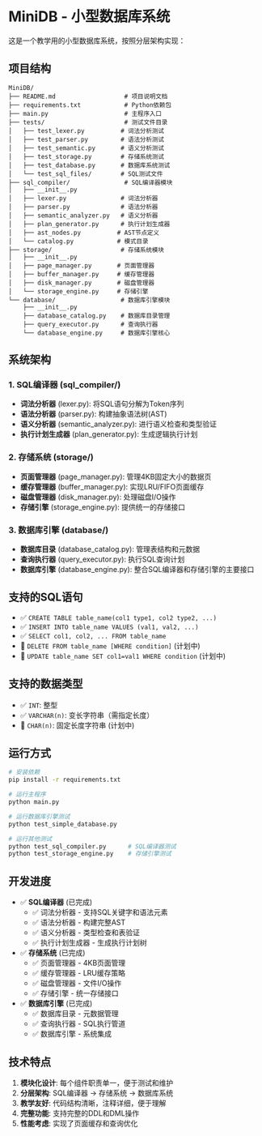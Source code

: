 # MiniDB - 小型数据库系统

这是一个教学用的小型数据库系统，按照分层架构实现：

## 项目结构

```
MiniDB/
├── README.md                   # 项目说明文档
├── requirements.txt            # Python依赖包
├── main.py                     # 主程序入口
├── tests/                      # 测试文件目录
│   ├── test_lexer.py          # 词法分析测试
│   ├── test_parser.py         # 语法分析测试
│   ├── test_semantic.py       # 语义分析测试
│   ├── test_storage.py        # 存储系统测试
│   ├── test_database.py       # 数据库系统测试
│   └── test_sql_files/        # SQL测试文件
├── sql_compiler/               # SQL编译器模块
│   ├── __init__.py
│   ├── lexer.py               # 词法分析器
│   ├── parser.py              # 语法分析器
│   ├── semantic_analyzer.py   # 语义分析器
│   ├── plan_generator.py      # 执行计划生成器
│   ├── ast_nodes.py          # AST节点定义
│   └── catalog.py            # 模式目录
├── storage/                   # 存储系统模块
│   ├── __init__.py
│   ├── page_manager.py       # 页面管理器
│   ├── buffer_manager.py     # 缓存管理器
│   ├── disk_manager.py       # 磁盘管理器
│   └── storage_engine.py     # 存储引擎
└── database/                  # 数据库引擎模块
    ├── __init__.py
    ├── database_catalog.py    # 数据库目录管理
    ├── query_executor.py      # 查询执行器
    └── database_engine.py     # 数据库引擎核心
```

## 系统架构

### 1. SQL编译器 (sql_compiler/)
- **词法分析器** (lexer.py): 将SQL语句分解为Token序列
- **语法分析器** (parser.py): 构建抽象语法树(AST)
- **语义分析器** (semantic_analyzer.py): 进行语义检查和类型验证
- **执行计划生成器** (plan_generator.py): 生成逻辑执行计划

### 2. 存储系统 (storage/)
- **页面管理器** (page_manager.py): 管理4KB固定大小的数据页
- **缓存管理器** (buffer_manager.py): 实现LRU/FIFO页面缓存
- **磁盘管理器** (disk_manager.py): 处理磁盘I/O操作
- **存储引擎** (storage_engine.py): 提供统一的存储接口

### 3. 数据库引擎 (database/)
- **数据库目录** (database_catalog.py): 管理表结构和元数据
- **查询执行器** (query_executor.py): 执行SQL查询计划
- **数据库引擎** (database_engine.py): 整合SQL编译器和存储引擎的主要接口

## 支持的SQL语句

- ✅ `CREATE TABLE table_name(col1 type1, col2 type2, ...)`
- ✅ `INSERT INTO table_name VALUES (val1, val2, ...)`
- ✅ `SELECT col1, col2, ... FROM table_name`
- 🚧 `DELETE FROM table_name [WHERE condition]` (计划中)
- 🚧 `UPDATE table_name SET col1=val1 WHERE condition` (计划中)

## 支持的数据类型

- ✅ `INT`: 整型
- ✅ `VARCHAR(n)`: 变长字符串（需指定长度）
- 🚧 `CHAR(n)`: 固定长度字符串 (计划中)

## 运行方式

```bash
# 安装依赖
pip install -r requirements.txt

# 运行主程序
python main.py

# 运行数据库引擎测试
python test_simple_database.py

# 运行其他测试
python test_sql_compiler.py      # SQL编译器测试
python test_storage_engine.py    # 存储引擎测试
```

## 开发进度

- ✅ **SQL编译器** (已完成)
  - ✅ 词法分析器 - 支持SQL关键字和语法元素
  - ✅ 语法分析器 - 构建完整AST
  - ✅ 语义分析器 - 类型检查和表验证
  - ✅ 执行计划生成器 - 生成执行计划树
- ✅ **存储系统** (已完成)
  - ✅ 页面管理器 - 4KB页面管理
  - ✅ 缓存管理器 - LRU缓存策略
  - ✅ 磁盘管理器 - 文件I/O操作
  - ✅ 存储引擎 - 统一存储接口
- ✅ **数据库引擎** (已完成)
  - ✅ 数据库目录 - 元数据管理
  - ✅ 查询执行器 - SQL执行管道
  - ✅ 数据库引擎 - 系统集成

## 技术特点

1. **模块化设计**: 每个组件职责单一，便于测试和维护
2. **分层架构**: SQL编译器 → 存储系统 → 数据库系统
3. **教学友好**: 代码结构清晰，注释详细，便于理解
4. **完整功能**: 支持完整的DDL和DML操作
5. **性能考虑**: 实现了页面缓存和查询优化
